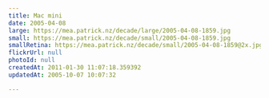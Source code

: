 ```yaml
---
title: Mac mini
date: 2005-04-08
large: https://mea.patrick.nz/decade/large/2005-04-08-1859.jpg
small: https://mea.patrick.nz/decade/small/2005-04-08-1859.jpg
smallRetina: https://mea.patrick.nz/decade/small/2005-04-08-1859@2x.jpg
flickrUrl: null
photoId: null
createdAt: 2011-01-30 11:07:18.359392
updatedAt: 2005-10-07 10:07:32

---
```


